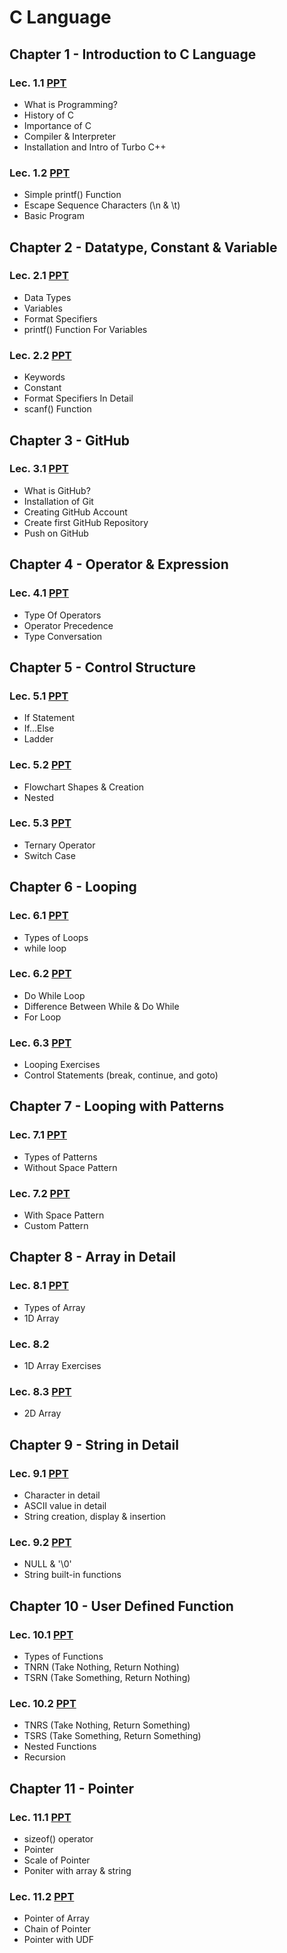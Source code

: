 # C Language

## Chapter 1 - Introduction to C Language

### Lec. 1.1 [PPT](https://drive.google.com/file/d/1NoOlBjOtYKtkJ8BovOl5F2NyZcMk8XJT/view?usp=sharing)
- What is Programming?
- History of C
- Importance of C
- Compiler & Interpreter
- Installation and Intro of Turbo C++

### Lec. 1.2 [PPT](https://drive.google.com/file/d/18oIy8TmedLwMDtRg1aKn8bmr-y2NQbsq/view?usp=sharing)
- Simple printf() Function
- Escape Sequence Characters (\n & \t)
- Basic Program


## Chapter 2 - Datatype, Constant & Variable

### Lec. 2.1 [PPT](https://drive.google.com/file/d/1UjTAr_D8nN8b76WjN5x5jecHNQfeqobt/view?usp=sharing)
- Data Types
- Variables
- Format Specifiers
- printf() Function For Variables

### Lec. 2.2 [PPT](https://drive.google.com/file/d/1w_JI4lh_zfng5nuH49kYgaF6qECt9Ah7/view?usp=sharing)
- Keywords
- Constant
- Format Specifiers In Detail
- scanf() Function 


## Chapter 3 - GitHub

### Lec. 3.1 [PPT](https://drive.google.com/file/d/1-cd5onhVR-_3ptUt5_u_v2jwoFggB7e_/view?usp=sharing)
- What is GitHub?
- Installation of Git
- Creating GitHub Account
- Create first GitHub Repository
- Push on GitHub

## Chapter 4 - Operator & Expression

### Lec. 4.1 [PPT](https://drive.google.com/file/d/1aCwDjrCe5CMmDsFliK7IwZc_OgHhHPlc/view?usp=sharing)
- Type Of Operators
- Operator Precedence
- Type Conversation

## Chapter 5 - Control Structure

### Lec. 5.1 [PPT](https://drive.google.com/file/d/1bG7OywGU9fnrBDGugP5ZQ3doKT9d6vAa/view?usp=sharing)
- If Statement
- If...Else
- Ladder

### Lec. 5.2 [PPT](https://drive.google.com/file/d/1tC_Y6-wGJd0tMhW379rsMtwJoTSY7Szd/view?usp=sharing)
- Flowchart Shapes & Creation
- Nested

### Lec. 5.3 [PPT](https://drive.google.com/file/d/1wLNexJlplbPlqlQPdZKQ3u2XHO7SICLd/view?usp=sharing)
- Ternary Operator
- Switch Case 

## Chapter 6 - Looping

### Lec. 6.1 [PPT](https://drive.google.com/file/d/1mi94_d_0nBSqxppobbUzmMLWAXBT78OD/view?usp=sharing)
- Types of Loops
- while loop

### Lec. 6.2 [PPT](https://drive.google.com/file/d/1_SJ0doqk8ElGsu_7LAK5z-lW2FzinMgl/view?usp=sharing)
- Do While Loop
- Difference Between While & Do While
- For Loop

### Lec. 6.3 [PPT](https://drive.google.com/file/d/1TJMC5iOmf_fm4sye58HLqXS1icPe2b6b/view?usp=sharing)
- Looping Exercises
- Control Statements (break, continue, and goto)

## Chapter 7 - Looping with Patterns

### Lec. 7.1 [PPT](https://drive.google.com/file/d/15jr6xXWeus0hGLs6MHHcWbWGX-b-v68x/view?usp=sharing)
- Types of Patterns
- Without Space Pattern

### Lec. 7.2 [PPT](https://drive.google.com/file/d/1NqPwggxqEcNC4ws2D-nIKWZHSHCSWTUQ/view?usp=sharing)
- With Space Pattern
- Custom Pattern

## Chapter 8 - Array in Detail

### Lec. 8.1 [PPT](https://drive.google.com/file/d/1bG2lPMHfAGegIcw4Pkiw0HCKsvd2UPqb/view?usp=sharing)
- Types of Array
- 1D Array

### Lec. 8.2
- 1D Array Exercises

### Lec. 8.3 [PPT](https://drive.google.com/file/d/1EW18tMclCjuEZmarqvGHeG98vz8hXMMq/view?usp=sharing)
- 2D Array

## Chapter 9 - String in Detail

### Lec. 9.1 [PPT](https://drive.google.com/file/d/1AfUtl_tZNiBbxvA3W45nLkGMZfTtAvvZ/view?usp=sharing)
- Character in detail
- ASCII value in detail
- String creation, display & insertion

### Lec. 9.2 [PPT](https://drive.google.com/file/d/1GnraIimiyfz6kk2kcE0ajS7TzubTOTqh/view?usp=sharing)
- NULL & '\0'
- String built-in functions

## Chapter 10 - User Defined Function

### Lec. 10.1 [PPT](https://drive.google.com/file/d/16wuhKS-duFO6lIat_l1TDqgfgsNSpi6q/view?usp=sharing)
- Types of Functions
- TNRN (Take Nothing, Return Nothing)
- TSRN (Take Something, Return Nothing)

### Lec. 10.2 [PPT](https://drive.google.com/file/d/1x2uvDNorE12miFwk3dmCf7KwcEav6VlA/view?usp=sharing)
- TNRS (Take Nothing, Return Something)
- TSRS (Take Something, Return Something)
- Nested Functions
- Recursion

## Chapter 11 - Pointer

### Lec. 11.1 [PPT](https://drive.google.com/file/d/1uZFNM13qXBLRC7dAVOr9gRQjXfC8O8bL/view?usp=sharing)
- sizeof() operator
- Pointer
- Scale of Pointer
- Poniter with array & string

### Lec. 11.2 [PPT](https://drive.google.com/file/d/1Gy8nGIDvNIFXccn3D0IZ9veDsvBWMkVs/view?usp=sharing)
- Pointer of Array
- Chain of Pointer
- Pointer with UDF
